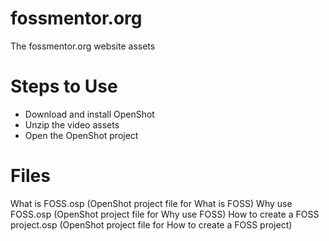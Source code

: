 # fossmentor.org
The fossmentor.org website assets

# Steps to Use
- Download and install OpenShot
- Unzip the video assets
- Open the OpenShot project

# Files
What is FOSS.osp (OpenShot project file for What is FOSS)
Why use FOSS.osp (OpenShot project file for Why use FOSS)
How to create a FOSS project.osp (OpenShot project file for How to create a FOSS project)
